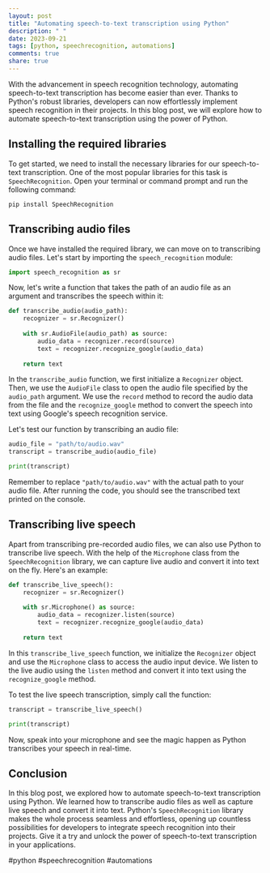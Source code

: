```yaml
---
layout: post
title: "Automating speech-to-text transcription using Python"
description: " "
date: 2023-09-21
tags: [python, speechrecognition, automations]
comments: true
share: true
---
```


With the advancement in speech recognition technology, automating speech-to-text transcription has become easier than ever. Thanks to Python's robust libraries, developers can now effortlessly implement speech recognition in their projects. In this blog post, we will explore how to automate speech-to-text transcription using the power of Python.

## Installing the required libraries

To get started, we need to install the necessary libraries for our speech-to-text transcription. One of the most popular libraries for this task is `SpeechRecognition`. Open your terminal or command prompt and run the following command:

```
pip install SpeechRecognition
```

## Transcribing audio files

Once we have installed the required library, we can move on to transcribing audio files. Let's start by importing the `speech_recognition` module:

```python
import speech_recognition as sr
```

Now, let's write a function that takes the path of an audio file as an argument and transcribes the speech within it:

```python
def transcribe_audio(audio_path):
    recognizer = sr.Recognizer()
    
    with sr.AudioFile(audio_path) as source:
        audio_data = recognizer.record(source)
        text = recognizer.recognize_google(audio_data)
        
    return text
```

In the `transcribe_audio` function, we first initialize a `Recognizer` object. Then, we use the `AudioFile` class to open the audio file specified by the `audio_path` argument. We use the `record` method to record the audio data from the file and the `recognize_google` method to convert the speech into text using Google's speech recognition service.

Let's test our function by transcribing an audio file:

```python
audio_file = "path/to/audio.wav"
transcript = transcribe_audio(audio_file)

print(transcript)
```

Remember to replace `"path/to/audio.wav"` with the actual path to your audio file. After running the code, you should see the transcribed text printed on the console.

## Transcribing live speech

Apart from transcribing pre-recorded audio files, we can also use Python to transcribe live speech. With the help of the `Microphone` class from the `SpeechRecognition` library, we can capture live audio and convert it into text on the fly. Here's an example:

```python
def transcribe_live_speech():
    recognizer = sr.Recognizer()
    
    with sr.Microphone() as source:
        audio_data = recognizer.listen(source)
        text = recognizer.recognize_google(audio_data)
        
    return text
```

In this `transcribe_live_speech` function, we initialize the `Recognizer` object and use the `Microphone` class to access the audio input device. We listen to the live audio using the `listen` method and convert it into text using the `recognize_google` method.

To test the live speech transcription, simply call the function:

```python
transcript = transcribe_live_speech()

print(transcript)
```

Now, speak into your microphone and see the magic happen as Python transcribes your speech in real-time.

## Conclusion

In this blog post, we explored how to automate speech-to-text transcription using Python. We learned how to transcribe audio files as well as capture live speech and convert it into text. Python's `SpeechRecognition` library makes the whole process seamless and effortless, opening up countless possibilities for developers to integrate speech recognition into their projects. Give it a try and unlock the power of speech-to-text transcription in your applications.

#python #speechrecognition #automations